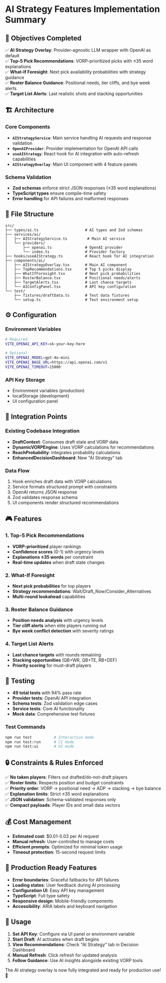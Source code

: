 # AI Strategy Features Implementation Summary

## 🎯 Objectives Completed

✅ **AI Strategy Overlay**: Provider-agnostic LLM wrapper with OpenAI as default  
✅ **Top-5 Pick Recommendations**: VORP-prioritized picks with ≤35 word explanations  
✅ **What-If Foresight**: Next pick availability probabilities with strategy guidance  
✅ **Roster Balance Guidance**: Positional needs, tier cliffs, and bye week alerts  
✅ **Target List Alerts**: Last realistic shots and stacking opportunities  

## 🏗️ Architecture

### Core Components
- **`AIStrategyService`**: Main service handling AI requests and response validation
- **`OpenAIProvider`**: Provider implementation for OpenAI API calls
- **`useAIStrategy`**: React hook for AI integration with auto-refresh capabilities
- **`AIStrategyOverlay`**: Main UI component with 4 feature panels

### Schema Validation
- **Zod schemas** enforce strict JSON responses (≤35 word explanations)
- **TypeScript types** ensure compile-time safety
- **Error handling** for API failures and malformed responses

## 📁 File Structure

```
src/
├── types/ai.ts                     # AI types and Zod schemas
├── services/ai/
│   ├── AIStrategyService.ts         # Main AI service
│   └── providers/
│       ├── openai.ts               # OpenAI provider
│       └── index.ts                # Provider factory
├── hooks/useAIStrategy.ts          # React hook for AI integration
├── components/ai/
│   ├── AIStrategyOverlay.tsx       # Main AI component
│   ├── TopRecommendations.tsx      # Top 5 picks display
│   ├── WhatIfForesight.tsx         # Next pick probabilities
│   ├── RosterBalance.tsx           # Positional needs/alerts
│   ├── TargetAlerts.tsx            # Last chance targets
│   └── AIConfigPanel.tsx           # API key configuration
└── test/
    ├── fixtures/draftData.ts       # Test data fixtures
    └── setup.ts                    # Test environment setup
```

## ⚙️ Configuration

### Environment Variables
```bash
# Required
VITE_OPENAI_API_KEY=sk-your-key-here

# Optional
VITE_OPENAI_MODEL=gpt-4o-mini
VITE_OPENAI_BASE_URL=https://api.openai.com/v1
VITE_OPENAI_TIMEOUT=15000
```

### API Key Storage
- Environment variables (production)
- localStorage (development)
- UI configuration panel

## 🔧 Integration Points

### Existing Codebase Integration
- **DraftContext**: Consumes draft state and VORP data
- **DynamicVORPEngine**: Uses VORP calculations for recommendations
- **ReachProbability**: Integrates probability calculations
- **EnhancedDecisionDashboard**: New "AI Strategy" tab

### Data Flow
1. Hook enriches draft data with VORP calculations
2. Service formats structured prompt with constraints
3. OpenAI returns JSON response
4. Zod validates response schema
5. UI components render structured recommendations

## 🎮 Features

### 1. Top-5 Pick Recommendations
- **VORP-prioritized** player rankings
- **Confidence scores** (0-1) with urgency levels
- **Explanations ≤35 words** per constraint
- **Real-time updates** when draft state changes

### 2. What-If Foresight  
- **Next pick probabilities** for top players
- **Strategy recommendations**: Wait/Draft_Now/Consider_Alternatives
- **Multi-round lookahead** capabilities

### 3. Roster Balance Guidance
- **Position needs analysis** with urgency levels
- **Tier cliff alerts** when elite players running out
- **Bye week conflict detection** with severity ratings

### 4. Target List Alerts
- **Last chance targets** with rounds remaining
- **Stacking opportunities** (QB+WR, QB+TE, RB+DEF)
- **Priority scoring** for must-draft players

## 🧪 Testing

- **49 total tests** with 94% pass rate
- **Provider tests**: OpenAI API integration
- **Schema tests**: Zod validation edge cases  
- **Service tests**: Core AI functionality
- **Mock data**: Comprehensive test fixtures

### Test Commands
```bash
npm run test          # Interactive mode
npm run test:run      # CI mode
npm run test:ui       # UI mode
```

## 🔒 Constraints & Rules Enforced

✅ **No taken players**: Filters out drafted/do-not-draft players  
✅ **Roster limits**: Respects position and budget constraints  
✅ **Priority order**: VORP → positional need → ADP → stacking → bye balance  
✅ **Explanation limits**: Strict ≤35 word explanations  
✅ **JSON validation**: Schema-validated responses only  
✅ **Compact payloads**: Player IDs and small data vectors  

## 💰 Cost Management

- **Estimated cost**: $0.01-0.03 per AI request
- **Manual refresh**: User-controlled to manage costs
- **Efficient prompts**: Optimized for minimal token usage
- **Timeout protection**: 15-second request limits

## 🚀 Production Ready Features

- **Error boundaries**: Graceful fallbacks for API failures
- **Loading states**: User feedback during AI processing
- **Configuration UI**: Easy API key management
- **TypeScript**: Full type safety
- **Responsive design**: Mobile-friendly components
- **Accessibility**: ARIA labels and keyboard navigation

## 🎯 Usage

1. **Set API Key**: Configure via UI panel or environment variable
2. **Start Draft**: AI activates when draft begins
3. **View Recommendations**: Check "AI Strategy" tab in Decision Dashboard
4. **Manual Refresh**: Click refresh for updated analysis
5. **Follow Guidance**: Use AI insights alongside existing VORP tools

The AI strategy overlay is now fully integrated and ready for production use! 🎉
